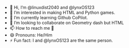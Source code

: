- 👋 Hi, I’m @linuxdist2040 and @lynxOS123
- 👀 I’m interested in making HTML and Python games.
- 🌱 I’m currently learning Github CoPilot.
- 💞️ I’m looking to collaborate on Geometry dash but HTML
- 📫 How to reach me 🚫
- 😄 Pronouns: He/Him
- ⚡ Fun fact: I and @lynxOS123 are the same person.

<!---
linuxdist2040/linuxdist2040 is a ✨ special ✨ repository because its `README.md` (this file) appears on your GitHub profile.
You can click the Preview link to take a look at your changes.
--->
